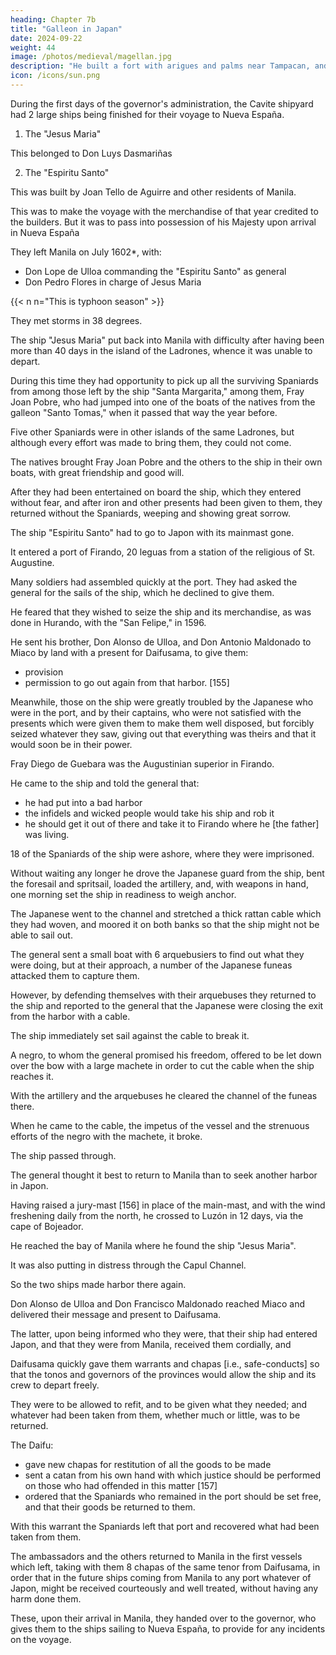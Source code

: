 ```yaml
---
heading: Chapter 7b
title: "Galleon in Japan"
date: 2024-09-22
weight: 44
image: /photos/medieval/magellan.jpg
description: "He built a fort with arigues and palms near Tampacan, and founded a Spanish settlement which he named Murcia"
icon: /icons/sun.png
---
```



During the first days of the governor's administration, the Cavite shipyard had 2 large ships being finished for their voyage to Nueva España. 

1. The "Jesus Maria"

This belonged to Don Luys Dasmariñas

 <!-- by an agreement which the latter had made with the governor's predecessor, Don Francisco Tello, was to go with a cargo of merchandise.  -->

2. The "Espiritu Santo"

This was built by Joan Tello de Aguirre and other residents of Manila. 

This was to make the voyage with the merchandise of that year credited to the builders. But it was to pass into possession of his Majesty upon arrival in Nueva España

<!-- , according to an agreement and contract made with the same governor, Don Francisco Tello. -->

<!-- Don Pedro de Acuña made so great haste in despatching both ships that, with the cargo which they were to carry, he sent them out of port at the beginning of -->

They left Manila on July 1602*, with:
- Don Lope de Ulloa commanding the "Espiritu Santo" as general
- Don Pedro Flores in charge of Jesus Maria 

{{< n n="This is typhoon season" >}}

They met storms in 38 degrees.

 <!-- that they were many times on the point of being wrecked, and threw overboard a quantity of their merchandise. -->

The ship "Jesus Maria" put back into Manila with difficulty after having been more than 40 days in the island of the Ladrones, whence it was unable to depart.

During this time they had opportunity to pick up all the surviving Spaniards from among those left by the ship "Santa Margarita," among them, Fray Joan Pobre, who had jumped into one of the boats of the natives from the galleon "Santo Tomas," when it passed that way the year before.

Five other Spaniards were in other islands of the same Ladrones, but although every effort was made to bring them, they could not come. 

The natives brought Fray Joan Pobre and the others to the ship in their own boats, with great friendship and good will. 

After they had been entertained on board the ship, which they entered without fear, and after iron and other presents had been given to them, they returned without the Spaniards, weeping and showing great sorrow.

The ship "Espiritu Santo" had to go to Japon with its mainmast gone.

It entered a port of Firando, 20 leguas from a station of the religious of St. Augustine.

<!-- , who had gone there the same year from Manila, and where also the ship bound for Kanto had entered. -->

<!-- The harbor could be sounded [i.e., it formed a good anchorage]. But to enter and leave it were very difficult, because its channel had many turns, with rocks and high mountains on both sides.

However, as the Japanese natives with their funeas towed and guided the ship so that it might enter, it had less difficulty. When it was inside, a Japanese guard was placed on the ship, and those who went ashore were not allowed to return to the ship. The supplies furnished them did not suffice for all their necessities, and the price was not suitable.  -->

Many soldiers had assembled quickly at the port. They had asked the general for the sails of the ship, which he declined to give them.

He feared that they wished to seize the ship and its merchandise, as was done in Hurando, with the "San Felipe," in 1596.

<!-- He acted with caution, and kept much closer watch thenceforward, without leaving his ship or allowing his men to leave it alone, or any of the merchandise to be unloaded.  -->

He sent his brother, Don Alonso de Ulloa, and Don Antonio Maldonado to Miaco by land with a present for Daifusama, to give them:
- provision
- permission to go out again from that harbor. [155] 

Meanwhile, those on the ship were greatly troubled by the Japanese who were in the port, and by their captains, who were not satisfied with the presents which were given them to make them well disposed, but forcibly seized whatever they saw, giving out that everything was theirs and that it would soon be in their power.

Fray Diego de Guebara was the Augustinian superior in Firando.

He came to the ship and told the general that:
- he had put into a bad harbor
- the infidels and wicked people would take his ship and rob it
- he should get it out of there and take it to Firando where he [the father] was living. 

<!-- Meanwhile he told him to be on the watch and guard to the best of his ability.

As the father was returning to his house with some pieces of silk, given him on the ship for his new church and monastery at Firando, the Japanese took it away from him and did not leave him a thing, saying that it was all theirs, and he went away without it.  -->

18 of the Spaniards of the ship were ashore, where they were imprisoned. 

<!-- kept in confinement and not allowed to go on board again, and although the general warned them that he had determined to leave the port as soon as possible, and that they should make every effort to come to the ship, they could not all do so, but only four or five of them.  -->

Without waiting any longer he drove the Japanese guard from the ship, bent the foresail and spritsail, loaded the artillery, and, with weapons in hand, one morning set the ship in readiness to weigh anchor.

The Japanese went to the channel and stretched a thick rattan cable which they had woven, and moored it on both banks so that the ship might not be able to sail out.

<!-- at the mouth of the harbor with many funeas and arquebusiers,  -->

The general sent a small boat with 6 arquebusiers to find out what they were doing, but at their approach, a number of the Japanese funeas attacked them to capture them.

However, by defending themselves with their arquebuses they returned to the ship and reported to the general that the Japanese were closing the exit from the harbor with a cable.

The ship immediately set sail against the cable to break it.

A negro, to whom the general promised his freedom, offered to be let down over the bow with a large machete in order to cut the cable when the ship reaches it.

With the artillery and the arquebuses he cleared the channel of the funeas there.

When he came to the cable, the impetus of the vessel and the strenuous efforts of the negro with the machete, it broke. 

The ship passed through. 

<!-- It still remained for it to go through the many turns which the channel made before coming out to the sea and it seemed impossible for a ship which was sailing fast to go through them, but God permitted it to pass out through them as though it had had a breeze for each turn. 

But the Japanese, who had assembled in great numbers on the hills and rocks within range of where the ship was passing, did not fail to annoy the ship with many volleys, with which they killed one Spaniard on the ship and wounded others.  -->

<!-- The ship did the same, and with their artillery they killed several of the Japanese. The Japanese failed to obstruct the ship's passage, and accordingly were left without it.  -->

The general thought it best to return to Manila than to seek another harbor in Japon.

<!-- , finding himself on the sea and free from the past danger, and seeing that it was beginning to blow a little from the north,  -->

Having raised a jury-mast [156] in place of the main-mast, and with the wind freshening daily from the north, he crossed to Luzón in 12 days, via the cape of Bojeador.

He reached the bay of Manila where he found the ship "Jesus Maria".

It was also putting in distress through the Capul Channel.

So the two ships made harbor there again. 

 <!-- together, as they had gone together out of the port of Cabit five months before,  in distress after having suffered many damages and losses to the exchequer. , while this was going on in the harbor where they had left the ship "Espiritu Santo," -->


Don Alonso de Ulloa and Don Francisco Maldonado reached Miaco and delivered their message and present to Daifusama.

The latter, upon being informed who they were, that their ship had entered Japon, and that they were from Manila, received them cordially, and

Daifusama quickly gave them warrants and chapas [i.e., safe-conducts] so that the tonos and governors of the provinces would allow the ship and its crew to depart freely. 

They were to be allowed to refit, and to be given what they needed; and whatever had been taken from them, whether much or little, was to be returned.

<!-- While this matter was being attended to, news reached Miaco of the departure of the ship from the harbor, and the skirmish with the Japanese over it, and of this they complained anew to Diafu. He showed that he was troubled at the departure of the ship and the discourtesy to it, and at the outrages committed by the Japanese. -->

The Daifu:
- gave new chapas for restitution of all the goods to be made
- sent a catan from his own hand with which justice should be performed on those who had offended in this matter [157]
- ordered that the Spaniards who remained in the port should be set free, and that their goods be returned to them. 

With this warrant the Spaniards left that port and recovered what had been taken from them.

The ambassadors and the others returned to Manila in the first vessels which left, taking with them 8 chapas of the same tenor from Daifusama, in order that in the future ships coming from Manila to any port whatever of Japon, might be received courteously and well treated, without having any harm done them.

These, upon their arrival in Manila, they handed over to the governor, who gives them to the ships sailing to Nueva España, to provide for any incidents on the voyage.
